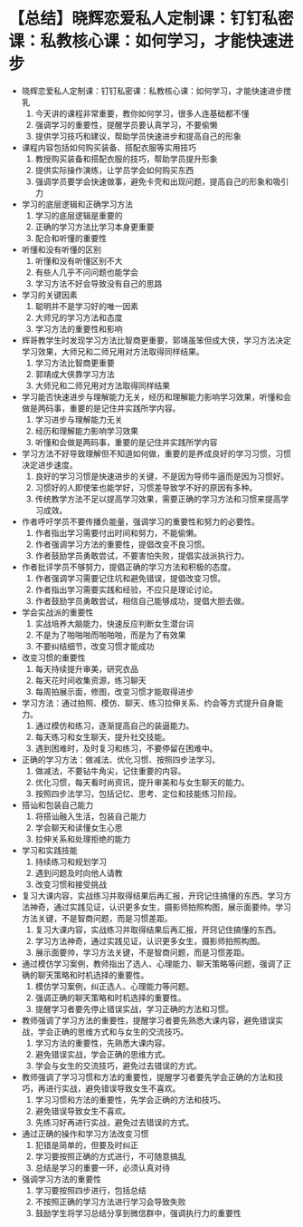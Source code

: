 # 【总结】晓辉恋爱私人定制课：钉钉私密课：私教核心课：如何学习，才能快速进步

-   晓辉恋爱私人定制课：钉钉私密课：私教核心课：如何学习，才能快速进步搅乳
    1.  今天讲的课程非常重要，教你如何学习，很多人连基础都不懂
    2.  强调学习的重要性，提醒学员要认真学习，不要偷懒
    3.  提供学习技巧和建议，帮助学员快速进步和提高自己的形象
-   课程内容包括如何购买装备、搭配衣服等实用技巧
    1.  教授购买装备和搭配衣服的技巧，帮助学员提升形象
    2.  提供实际操作演练，让学员学会如何购买东西
    3.  强调学员要学会快速做事，避免卡壳和出现问题，提高自己的形象和吸引力
-   学习的底层逻辑和正确学习方法
    1.  学习的底层逻辑是重要的
    2.  正确的学习方法比学习本身更重要
    3.  配合和听懂的重要性
-   听懂和没有听懂的区别
    1.  听懂和没有听懂区别不大
    2.  有些人几乎不问问题也能学会
    3.  学习方法不好会导致没有自己的思路
-   学习的关键因素
    1.  聪明并不是学习好的唯一因素
    2.  大师兄的学习方法和态度
    3.  学习方法的重要性和影响
-   辉哥教学生时发现学习方法比智商更重要，郭靖虽笨但成大侠，学习方法决定学习效果，大师兄和二师兄用对方法取得同样结果。
    1.  学习方法比智商更重要
    2.  郭靖成大侠靠学习方法
    3.  大师兄和二师兄用对方法取得同样结果
-   学习能否快速进步与理解能力无关，经历和理解能力影响学习效果，听懂和会做是两码事，重要的是记住并实践所学内容。
    1.  学习进步与理解能力无关
    2.  经历和理解能力影响学习效果
    3.  听懂和会做是两码事，重要的是记住并实践所学内容
-   学习方法不好导致理解但不知道如何做，重要的是养成良好的学习习惯，习惯决定进步速度。
    1.  良好的学习习惯是快速进步的关键，不是因为导师牛逼而是因为习惯好。
    2.  习惯好的人即使笨也能学好，习惯差导致学不好的原因有多种。
    3.  传统教学方法不足以提高学习效果，需要正确的学习方法和习惯来提高学习成效。
-   作者呼吁学员不要传播负能量，强调学习的重要性和努力的必要性。
    1.  作者指出学习需要付出时间和努力，不能偷懒。
    2.  作者强调学习方法的重要性，提倡改变不良习惯。
    3.  作者鼓励学员勇敢尝试，不要害怕失败，提倡实战派执行力。
-   作者批评学员不够努力，提倡正确的学习方法和积极的态度。
    1.  作者强调学习需要记住坑和避免错误，提倡改变习惯。
    2.  作者指出学习需要实践和经验，不应只是理论讨论。
    3.  作者鼓励学员勇敢尝试，相信自己能够成功，提倡大胆去做。
-   学会实战派的重要性
    1.  实战培养大脑能力，快速反应判断女生潜台词
    2.  不是为了啪啪啪而啪啪啪，而是为了有效果
    3.  不要纠结细节，改变习惯才能成功
-   改变习惯的重要性
    1.  每天持续提升审美，研究衣品
    2.  每天花时间收集资源，练习聊天
    3.  每周拍展示面，修图，改变习惯才能取得进步
-   学习方法：通过拍照、模仿、聊天、练习拉伸关系、约会等方式提升自身能力。
    1.  通过模仿和练习，逐渐提高自己的装逼能力。
    2.  每天练习和女生聊天，提升社交技能。
    3.  遇到困难时，及时复习和练习，不要停留在困难中。
-   正确的学习方法：做减法、优化习惯、按照四步法学习。
    1.  做减法，不要钻牛角尖，记住重要的内容。
    2.  优化习惯，每天看时尚资讯，提升审美和与女生聊天的能力。
    3.  按照四步法学习，包括记忆、思考、定位和技能练习阶段。
-   搭讪和包装自己能力
    1.  将搭讪融入生活，包装自己能力
    2.  学会聊天和读懂女生心思
    3.  拉伸关系和处理拒绝的能力
-   学习和实践技能
    1.  持续练习和规划学习
    2.  遇到问题及时向他人请教
    3.  改变习惯和接受挑战
-   复习大课内容，实战练习并取得结果后再汇报，开窍记住搞懂的东西。学习方法神奇，通过实践见证，认识更多女生，摄影师拍照构图，展示面要帅。学习方法关键，不是智商问题，而是习惯差距。
    1.  复习大课内容，实战练习并取得结果后再汇报，开窍记住搞懂的东西。
    2.  学习方法神奇，通过实践见证，认识更多女生，摄影师拍照构图。
    3.  展示面要帅，学习方法关键，不是智商问题，而是习惯差距。
-   通过模仿学习案例，教师指出了选人、心理能力、聊天策略等问题，强调了正确的聊天策略和时机选择的重要性。
    1.  模仿学习案例，纠正选人、心理能力等问题。
    2.  强调正确的聊天策略和时机选择的重要性。
    3.  提醒学习者要先停止错误实战，学习正确的方法和习惯。
-   教师强调了学习方法的重要性，提醒学习者要先熟悉大课内容，避免错误实战，学会正确的思维方式和与女生的交流技巧。
    1.  学习方法的重要性，先熟悉大课内容。
    2.  避免错误实战，学会正确的思维方式。
    3.  学会与女生的交流技巧，避免过去错误的方式。
-   教师强调了学习习惯和方法的重要性，提醒学习者要先学会正确的方法和技巧，再进行实战，避免错误导致女生不喜欢。
    1.  学习习惯和方法的重要性，先学会正确的方法和技巧。
    2.  避免错误导致女生不喜欢。
    3.  先练习好再进行实战，避免过去错误的方式。
-   通过正确的操作和学习方法改变习惯
    1.  犯错是简单的，但要及时纠正
    2.  学习要按照正确的方式进行，不可随意搞乱
    3.  总结是学习的重要一环，必须认真对待
-   强调学习方法的重要性
    1.  学习要按照四步进行，包括总结
    2.  不按照正确的学习方法进行学习会导致失败
    3.  鼓励学生将学习总结分享到微信群中，强调执行力的重要性